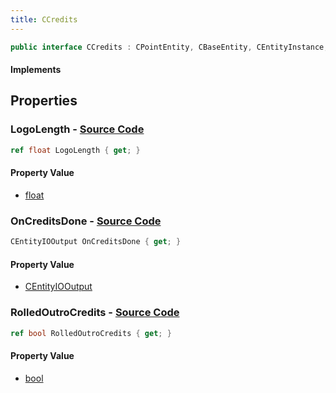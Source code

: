 ```yaml
---
title: CCredits
---
```


```csharp
public interface CCredits : CPointEntity, CBaseEntity, CEntityInstance, ISchemaClass<CEntityInstance>, ISchemaClass<CBaseEntity>, ISchemaClass<CPointEntity>, ISchemaClass<CCredits>, ISchemaField, ISchemaClass, INativeHandle
```

#### Implements

## Properties

### **LogoLength** - [Source Code](https://github.com/swiftly-solution/swiftlys2/blob/main/managed/src/SwiftlyS2.Generated/Schemas/Interfaces/CCredits.cs#L20)

```csharp
ref float LogoLength { get; }
```

#### Property Value

- [float](https://learn.microsoft.com/dotnet/api/system.single)

### **OnCreditsDone** - [Source Code](https://github.com/swiftly-solution/swiftlys2/blob/main/managed/src/SwiftlyS2.Generated/Schemas/Interfaces/CCredits.cs#L16)

```csharp
CEntityIOOutput OnCreditsDone { get; }
```

#### Property Value

- [CEntityIOOutput](/docs/api/shared/schemadefinitions/centityiooutput)

### **RolledOutroCredits** - [Source Code](https://github.com/swiftly-solution/swiftlys2/blob/main/managed/src/SwiftlyS2.Generated/Schemas/Interfaces/CCredits.cs#L18)

```csharp
ref bool RolledOutroCredits { get; }
```

#### Property Value

- [bool](https://learn.microsoft.com/dotnet/api/system.boolean)

